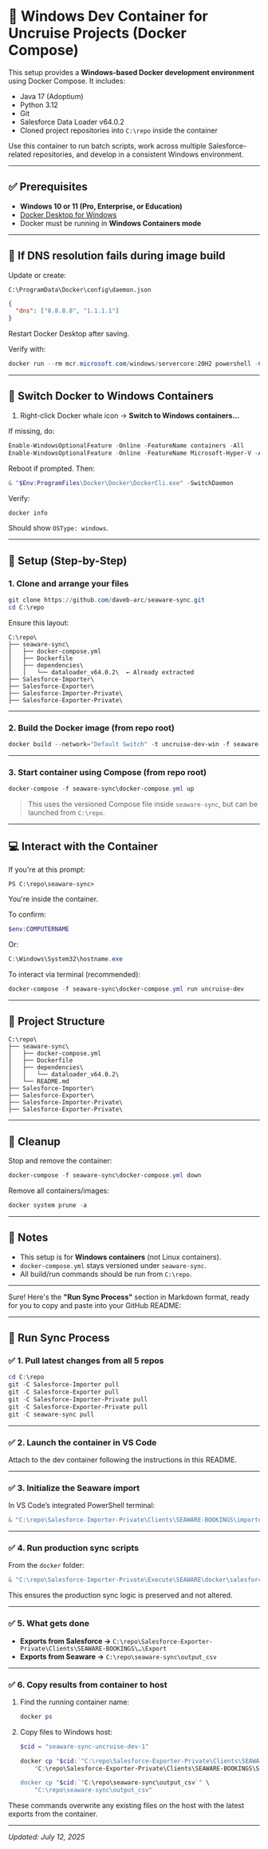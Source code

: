 # 🐳 Windows Dev Container for Uncruise Projects (Docker Compose)

This setup provides a **Windows-based Docker development environment** using Docker Compose. It includes:

- Java 17 (Adoptium)
- Python 3.12
- Git
- Salesforce Data Loader v64.0.2
- Cloned project repositories into `C:\repo` inside the container

Use this container to run batch scripts, work across multiple Salesforce-related repositories, and develop in a consistent Windows environment.

---

## ✅ Prerequisites

- **Windows 10 or 11 (Pro, Enterprise, or Education)**
- [Docker Desktop for Windows](https://www.docker.com/products/docker-desktop)
- Docker must be running in **Windows Containers mode**

---

## 🧰 If DNS resolution fails during image build

Update or create:

```
C:\ProgramData\Docker\config\daemon.json
```

```json
{
  "dns": ["8.8.8.8", "1.1.1.1"]
}
```

Restart Docker Desktop after saving.

Verify with:

```powershell
docker run --rm mcr.microsoft.com/windows/servercore:20H2 powershell -Command "Resolve-DnsName github.com"
```

---

## 🔄 Switch Docker to Windows Containers

1. Right-click Docker whale icon → **Switch to Windows containers…**

If missing, do:

```powershell
Enable-WindowsOptionalFeature -Online -FeatureName containers -All
Enable-WindowsOptionalFeature -Online -FeatureName Microsoft-Hyper-V -All
```

Reboot if prompted. Then:

```powershell
& "$Env:ProgramFiles\Docker\Docker\DockerCli.exe" -SwitchDaemon
```

Verify:

```powershell
docker info
```

Should show `OSType: windows`.

---

## 🚀 Setup (Step-by-Step)

### 1. Clone and arrange your files

```powershell
git clone https://github.com/daveb-arc/seaware-sync.git
cd C:\repo
```

Ensure this layout:

```
C:\repo\
├── seaware-sync\
│   ├── docker-compose.yml
│   ├── Dockerfile
│   ├── dependencies\
│   │   └── dataloader_v64.0.2\  ← Already extracted
├── Salesforce-Importer\
├── Salesforce-Exporter\
├── Salesforce-Importer-Private\
├── Salesforce-Exporter-Private\
```

---

### 2. Build the Docker image (from repo root)

```powershell
docker build --network="Default Switch" -t uncruise-dev-win -f seaware-sync\Dockerfile .
```

---

### 3. Start container using Compose (from repo root)

```powershell
docker-compose -f seaware-sync\docker-compose.yml up
```

> This uses the versioned Compose file inside `seaware-sync`, but can be launched from `C:\repo`.

---

## 💻 Interact with the Container

If you're at this prompt:

```
PS C:\repo\seaware-sync>
```

You're inside the container.

To confirm:

```powershell
$env:COMPUTERNAME
```

Or:

```powershell
C:\Windows\System32\hostname.exe
```

To interact via terminal (recommended):

```powershell
docker-compose -f seaware-sync\docker-compose.yml run uncruise-dev
```
---

## 📂 Project Structure

```text
C:\repo\
├── seaware-sync\
│   ├── docker-compose.yml
│   ├── Dockerfile
│   ├── dependencies\
│   │   └── dataloader_v64.0.2\
│   └── README.md
├── Salesforce-Importer\
├── Salesforce-Exporter\
├── Salesforce-Importer-Private\
├── Salesforce-Exporter-Private\
```

---

## 🧹 Cleanup

Stop and remove the container:

```powershell
docker-compose -f seaware-sync\docker-compose.yml down
```

Remove all containers/images:

```powershell
docker system prune -a
```

---

## 📎 Notes

- This setup is for **Windows containers** (not Linux containers).
- `docker-compose.yml` stays versioned under `seaware-sync`.
- All build/run commands should be run from `C:\repo`.

---

Sure! Here's the **"Run Sync Process"** section in Markdown format, ready for you to copy and paste into your GitHub README:

---

## 🚀 Run Sync Process

### ✅ 1. Pull latest changes from all 5 repos

```powershell
cd C:\repo
git -C Salesforce-Importer pull
git -C Salesforce-Exporter pull
git -C Salesforce-Importer-Private pull
git -C Salesforce-Exporter-Private pull
git -C seaware-sync pull
```

---

### ✅ 2. Launch the container in VS Code

Attach to the dev container following the instructions in this README.

---

### ✅ 3. Initialize the Seaware import

In VS Code’s integrated PowerShell terminal:

```powershell
& "C:\repo\Salesforce-Importer-Private\Clients\SEAWARE-BOOKINGS\importer-docker.bat" Bookings Prod -interactivemode
```

---

### ✅ 4. Run production sync scripts

From the `docker` folder:

```powershell
& "C:\repo\Salesforce-Importer-Private\Execute\SEAWARE\docker\salesforce-import-bookings.bat"
```

This ensures the production sync logic is preserved and not altered.

---

### ✅ 5. What gets done

* **Exports from Salesforce →**
  `C:\repo\Salesforce-Exporter-Private\Clients\SEAWARE-BOOKINGS\…\Export`
* **Exports from Seaware →**
  `C:\repo\seaware-sync\output_csv`

---

### ✅ 6. Copy results from container to host

1. Find the running container name:

   ```powershell
   docker ps
   ```

2. Copy files to Windows host:

   ```powershell
   $cid = "seaware-sync-uncruise-dev-1"

   docker cp "$cid:`"C:\repo\Salesforce-Exporter-Private\Clients\SEAWARE-BOOKINGS\Salesforce-Exporter\Clients\SEAWARE-BOOKINGS\Export`" \
       "C:\repo\Salesforce-Exporter-Private\Clients\SEAWARE-BOOKINGS\Salesforce-Exporter\Clients\SEAWARE-BOOKINGS\Export"

   docker cp "$cid:`"C:\repo\seaware-sync\output_csv`" \
       "C:\repo\seaware-sync\output_csv"
   ```

These commands overwrite any existing files on the host with the latest exports from the container.

---

*Updated: July 12, 2025*
